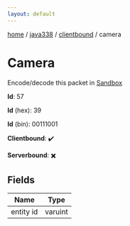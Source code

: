 ```yaml
---
layout: default
---
```


[home](/)  /  [java338](/protocol/java338)  /  [clientbound](/protocol/java338/clientbound)  /  camera

# Camera

Encode/decode this packet in [Sandbox](../../../sandbox/java338#Clientbound.Camera)

**Id**: 57

**Id** (hex): 39

**Id** (bin): 00111001

**Clientbound**: ✔️

**Serverbound**: ✖️

## Fields

Name | Type
---|---
entity id | varuint
